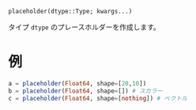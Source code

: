 ```
placeholder(dtype::Type; kwargs...)
```

タイプ `dtype` のプレースホルダーを作成します。

# 例

```julia
a = placeholder(Float64, shape=[20,10])
b = placeholder(Float64, shape=[]) # スカラー 
c = placeholder(Float64, shape=[nothing]) # ベクトル
```
